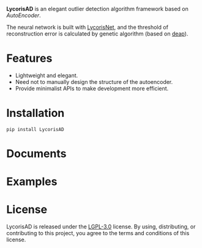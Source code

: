 **LycorisAD** is an elegant outlier detection algorithm framework based on *AutoEncoder*.

The neural network is built with [LycorisNet](https://github.com/RootHarold/Lycoris), and the threshold of reconstruction error is calculated by genetic algorithm (based on [deap](https://github.com/DEAP/deap)).

# Features
* Lightweight and elegant.
* Need not to manually design the structure of the autoencoder.
* Provide minimalist APIs to make development more efficient.

# Installation
```
pip install LycorisAD
```

# Documents

# Examples

# License
LycorisAD is released under the [LGPL-3.0](https://github.com/RootHarold/Lycoris/blob/master/LICENSE) license. By using, distributing, or contributing to this project, you agree to the terms and conditions of this license.
